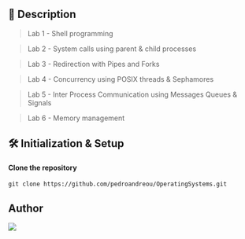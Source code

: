 ## 📰 Description
> Lab 1 - Shell programming

> Lab 2 - System calls using parent & child processes

> Lab 3 - Redirection with Pipes and Forks 

> Lab 4 - Concurrency using POSIX threads & Sephamores

> Lab 5 - Inter Process Communication using Messages Queues & Signals

> Lab 6 - Memory management 

## 🛠 Initialization & Setup
#### Clone the repository  
    git clone https://github.com/pedroandreou/OperatingSystems.git

## Author  
<a href="https://www.linkedin.com/in/petrosandreou80/">
  <img align="center" src="https://img.shields.io/badge/Petros LinkedIn-0077B5?style=for-the-badge&logo=linkedin&logoColor=white" />
</a>
